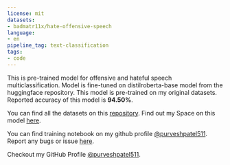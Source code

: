 ```yaml
---
license: mit
datasets:
- badmatr11x/hate-offensive-speech
language:
- en
pipeline_tag: text-classification
tags:
- code
---
```



This is pre-trained model for offensive and hateful speech multiclassification.
Model is fine-tuned on distilroberta-base model from the huggingface repository.
This model is pre-trained on my original datasets. Reported accuracy of this model is **94.50%**.

You can find all the datasets on this [repository](https://huggingface.co/datasets/badmatr11x/hate-offensive-speech).
Find out my Space on this model [here](https://huggingface.co/spaces/badmatr11x/offensive-hateful-speech-multiclassification).

You can find training notebook on my github profile [@purveshpatel511]().
Report any bugs or issue [here]().

Checkout my GitHub Profile [@purveshpatel511](https://github.com/purveshpatel511).